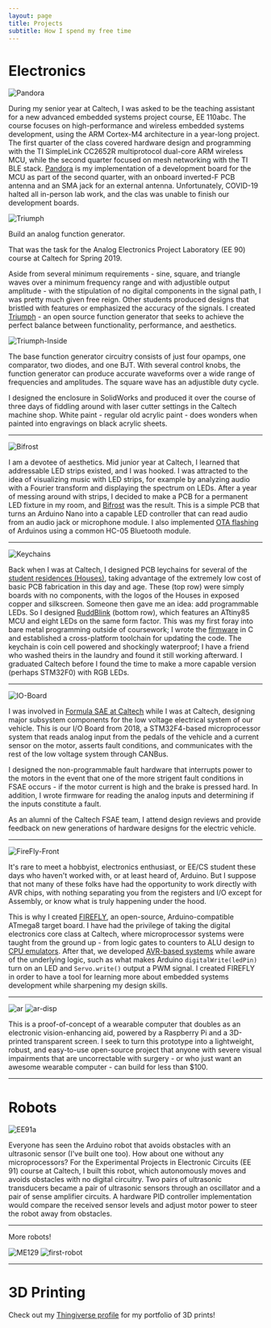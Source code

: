 ```yaml
---
layout: page
title: Projects
subtitle: How I spend my free time
---
```


# Electronics

![Pandora](img/pandora-3d.png)

During my senior year at Caltech, I was asked to be the teaching assistant for a new advanced embedded systems project course, EE 110abc. The course focuses on high-performance and wireless embedded systems development, using the ARM Cortex-M4 architecture in a year-long project. The first quarter of the class covered hardware design and programming with the TI SimpleLink CC2652R multiprotocol dual-core ARM wireless MCU, while the second quarter focused on mesh networking with the TI BLE stack. [Pandora](https://github.com/ElectronicToast/pandora) is my implementation of a development board for the MCU as part of the second quarter, with an onboard inverted-F PCB antenna and an SMA jack for an external antenna. Unfortunately, COVID-19 halted all in-person lab work, and the clas was unable to finish our development boards. 

![Triumph](img/triumph.jpg)

Build an analog function generator.

That was the task for the Analog Electronics Project Laboratory (EE 90) course at Caltech for Spring 2019. 

Aside from several minimum requirements - sine, square, and triangle waves over a minimum frequency range and with adjustible output amplitude - with the stipulation of no digital components in the signal path, I was pretty much given free reign. Other students produced designs that bristled with features or emphasized the accuracy of the signals. I created [Triumph](https://github.com/ElectronicToast/triumph) - an open source function generator that seeks to achieve the perfect balance between functionality, performance, and aesthetics. 

![Triumph-Inside](img/triumph-in.jpg)

The base function generator circuitry consists of just four opamps, one comparator, two diodes, and one BJT. With several control knobs, the function generator can produce accurate waveforms over a wide range of frequencies and amplitudes. The square wave has an adjustible duty cycle.

I designed the enclosure in SolidWorks and produced it over the course of three days of fiddling around with laser cutter settings in the Caltech machine shop. White paint - regular old acrylic paint - does wonders when painted into engravings on black acrylic sheets.

---

![Bifrost](img/bifrost.jpg)

I am a devotee of aesthetics. Mid junior year at Caltech, I learned that addressable LED strips existed, and I was hooked. I was attracted to the idea of visualizing music with LED strips, for example by analyzing audio with a Fourier transform and displaying the spectrum on LEDs. After a year of messing around with strips, I decided to make a PCB for a permanent LED fixture in my room, and [Bifrost](https://github.com/ElectronicToast/bifrost) was the result. This is a simple PCB that turns an Arduino Nano into a capable LED controller that can read audio from an audio jack or microphone module. I also implemented [OTA flashing](https://github.com/ElectronicToast/hc05-ota-adapter) of Arduinos using a common HC-05 Bluetooth module.

---

![Keychains](img/keychains.jpg)

Back when I was at Caltech, I designed PCB leychains for several of the [student residences (Houses)](https://en.wikipedia.org/wiki/House_System_at_the_California_Institute_of_Technology), taking advantage of the extremely low cost of basic PCB fabrication in this day and age. These (top row) were simply boards with no components, with the logos of the Houses in exposed copper and silkscreen. Someone then gave me an idea: add programmable LEDs. So I designed [RuddBlink](https://github.com/ElectronicToast/ruddblink) (bottom row), which features an ATtiny85 MCU and eight LEDs on the same form factor. This was my first foray into bare metal programming outside of coursework; I wrote the [firmware](https://github.com/ElectronicToast/tinyblinkware) in C and established a cross-platform toolchain for updating the code. The keychain is coin cell powered and shockingly waterproof; I have a friend who washed theirs in the laundry and found it still working afterward. I graduated Caltech before I found the time to make a more capable version (perhaps STM32F0) with RGB LEDs.

---

![IO-Board](img/io_board_v2.png)

I was involved in [Formula SAE at Caltech](http://fsae.caltech.edu/) while I was at Caltech, designing major subsystem components for the low voltage electrical system of our vehicle. This is our I/O Board from 2018, a STM32F4-based microprocessor system that reads analog input from the pedals of the vehicle and a current sensor on the motor, asserts fault conditions, and communicates with the rest of the low voltage system through CANBus. 

I designed the non-programmable fault hardware that interrupts power to the motors in the event that one of the more strigent fault conditions in FSAE occurs - if the motor current is high and the brake is pressed hard. In addition, I wrote firmware for reading the analog inputs and determining if the inputs constitute a fault.

As an alumni of the Caltech FSAE team, I attend design reviews and provide feedback on new generations of hardware designs for the electric vehicle.

---

![FireFly-Front](img/firefly_front_crop.png)

It's rare to meet a hobbyist, electronics enthusiast, or EE/CS student these days who haven't worked with, or at least heard of, Arduino. But I suppose that not many of these folks have had the opportunity to work directly with AVR chips, with nothing separating you from the registers and I/O except for Assembly, or know what is truly happening under the hood. 

This is why I created [FIREFLY](https://github.com/ElectronicToast/FireFly), an open-source, Arduino-compatible ATmega8 target board. I have had the privilege of taking the digital electronics core class at Caltech, where microprocessor systems were taught from the ground up - from logic gates to counters to ALU design to [CPU emulators](https://github.com/ElectronicToast/Caltech10CPU). After that, we developed [AVR-based systems](https://github.com/ElectronicToast/BinarioBoard) while aware of the underlying logic, such as what makes Arduino `digitalWrite(ledPin)` turn on an LED and `Servo.write()` output a PWM signal. I created FIREFLY in order to have a tool for learning more about embedded systems development while sharpening my design skills.

---

![ar](img/ar.JPG)
![ar-disp](img/ar-display.JPG)

This is a proof-of-concept of a wearable computer that doubles as an electronic vision-enhancing aid, powered by a Raspberry Pi and a 3D-printed transparent screen. I seek to turn this prototype into a lightweight, robust, and easy-to-use open-source project that anyone with severe visual impairments that are uncorrectable with surgery - or who just want an awesome wearable computer - can build for less than $100.

---

# Robots

![EE91a](img/ee91a.jpg)

Everyone has seen the Arduino robot that avoids obstacles with an ultrasonic sensor (I've built one too). How about one without any microprocessors? For the Experimental Projects in Electronic Circuits (EE 91) course at Caltech, I built this robot, which autonomously moves and avoids obstacles with no digital circuitry. Two pairs of ultrasonic transducers became a pair of ultrasonic sensors through an oscillator and a pair of sense amplifier circuits. A hardware PID controller implementation would compare the received sensor levels and adjust motor power to steer the robot away from obstacles.

---

More robots!

![ME129](img/me129.jpg)
![first-robot](img/robot-genesis-2.JPG)

---

# 3D Printing

Check out my [Thingiverse profile](https://www.thingiverse.com/ElectronicToast/) for my portfolio of 3D prints!
